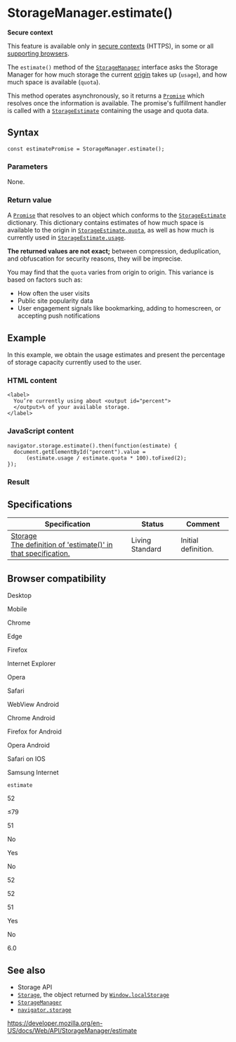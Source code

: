 StorageManager.estimate()
=========================

**Secure context**

This feature is available only in [secure contexts](https://developer.mozilla.org/en-US/docs/Web/Security/Secure_Contexts) (HTTPS), in some or all [supporting browsers](#browser_compatibility).

The `estimate()` method of the [`StorageManager`](../storagemanager) interface asks the Storage Manager for how much storage the current [origin](https://developer.mozilla.org/en-US/docs/Glossary/Same-origin_policy) takes up (`usage`), and how much space is available (`quota`).

This method operates asynchronously, so it returns a [`Promise`](https://developer.mozilla.org/en-US/docs/Web/JavaScript/Reference/Global_Objects/Promise) which resolves once the information is available. The promise's fulfillment handler is called with a [`StorageEstimate`](../storageestimate) containing the usage and quota data.

Syntax
------

    const estimatePromise = StorageManager.estimate();

### Parameters

None.

### Return value

A [`Promise`](https://developer.mozilla.org/en-US/docs/Web/JavaScript/Reference/Global_Objects/Promise) that resolves to an object which conforms to the [`StorageEstimate`](../storageestimate) dictionary. This dictionary contains estimates of how much space is available to the origin in [`StorageEstimate.quota`](../storageestimate/quota), as well as how much is currently used in [`StorageEstimate.usage`](../storageestimate/usage).

**The returned values are not exact;** between compression, deduplication, and obfuscation for security reasons, they will be imprecise.

You may find that the `quota` varies from origin to origin. This variance is based on factors such as:

-   How often the user visits
-   Public site popularity data
-   User engagement signals like bookmarking, adding to homescreen, or accepting push notifications

Example
-------

In this example, we obtain the usage estimates and present the percentage of storage capacity currently used to the user.

### HTML content

    <label>
      You’re currently using about <output id="percent">
      </output>% of your available storage.
    </label>

### JavaScript content

    navigator.storage.estimate().then(function(estimate) {
      document.getElementById("percent").value =
          (estimate.usage / estimate.quota * 100).toFixed(2);
    });

### Result

Specifications
--------------

<table><thead><tr class="header"><th>Specification</th><th>Status</th><th>Comment</th></tr></thead><tbody><tr class="odd"><td><a href="https://storage.spec.whatwg.org/#dom-storagemanager-estimate">Storage<br />
<span class="small">The definition of 'estimate()' in that specification.</span></a></td><td><span class="spec-living">Living Standard</span></td><td>Initial definition.</td></tr></tbody></table>

Browser compatibility
---------------------

Desktop

Mobile

Chrome

Edge

Firefox

Internet Explorer

Opera

Safari

WebView Android

Chrome Android

Firefox for Android

Opera Android

Safari on IOS

Samsung Internet

`estimate`

52

≤79

51

No

Yes

No

52

52

51

Yes

No

6.0

See also
--------

-   Storage API
-   [`Storage`](../storage), the object returned by [`Window.localStorage`](../window/localstorage)
-   [`StorageManager`](../storagemanager)
-   [`navigator.storage`](../navigatorstorage/storage)

<a href="https://developer.mozilla.org/en-US/docs/Web/API/StorageManager/estimate" class="_attribution-link">https://developer.mozilla.org/en-US/docs/Web/API/StorageManager/estimate</a>
